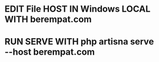 # EDIT File HOST IN Windows LOCAL WITH berempat.com 
# RUN SERVE WITH php artisna serve --host berempat.com
